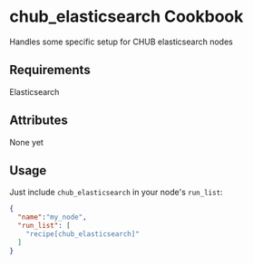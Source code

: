 chub_elasticsearch Cookbook
===========================
Handles some specific setup for CHUB elasticsearch nodes

Requirements
------------
Elasticsearch

Attributes
----------
None yet

Usage
-----
Just include `chub_elasticsearch` in your node's `run_list`:

```json
{
  "name":"my_node",
  "run_list": [
    "recipe[chub_elasticsearch]"
  ]
}
```
